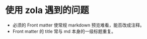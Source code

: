 # 使用 zola 遇到的问题

* 必须的 Front matter 使常规 markdown 预览难看，能否改成注释。
* Front matter 的 title 常与 md 本身的一级标题重复。
